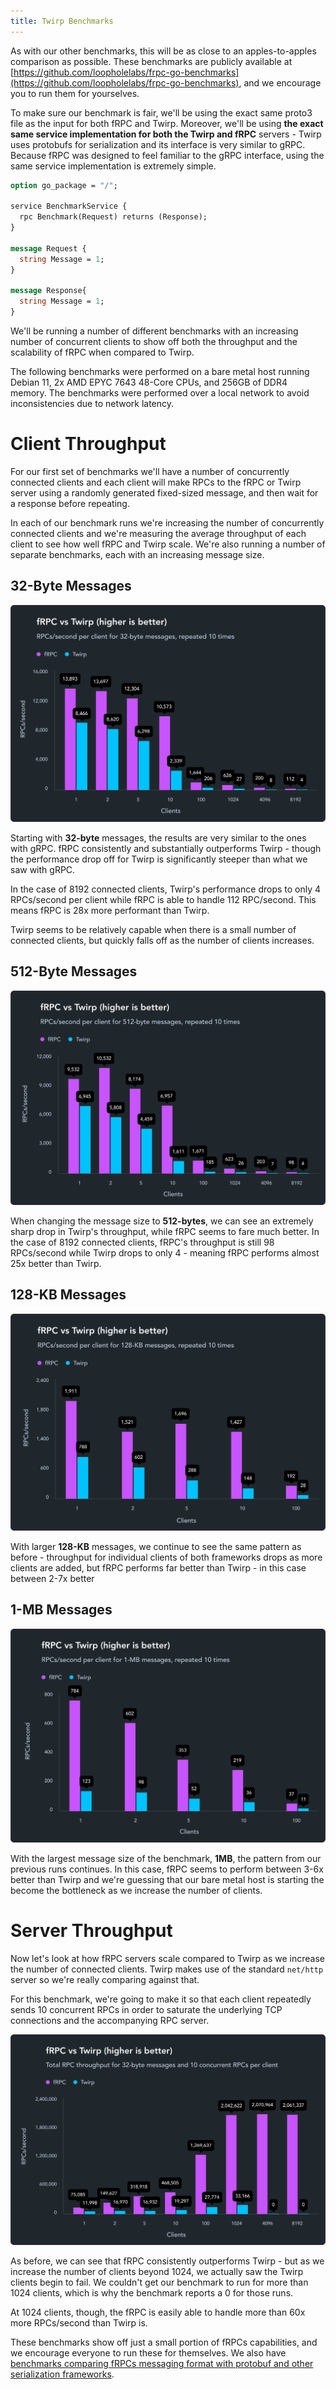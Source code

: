 ```yaml
---
title: Twirp Benchmarks
---
```


As with our other benchmarks, this will be as close to an apples-to-apples comparison as possible.
These benchmarks are publicly available at [https://github.com/loopholelabs/frpc-go-benchmarks](https://github.com/loopholelabs/frpc-go-benchmarks), and we encourage you to run them for yourselves.

To make sure our benchmark is fair, we'll be using the exact same proto3 file as the input for both fRPC and Twirp.
Moreover, we'll be using **the exact same service implementation for both the Twirp and fRPC** servers - Twirp uses protobufs for serialization and its interface is very similar to gRPC. Because fRPC was designed
to feel familiar to the gRPC interface, using the same service implementation is extremely simple.

```protobuf Benchmark Proto3 File
option go_package = "/";

service BenchmarkService {
  rpc Benchmark(Request) returns (Response);
}

message Request {
  string Message = 1;
}

message Response{
  string Message = 1;
}
```

We'll be running a number of different benchmarks with an increasing number of concurrent clients to show off both the throughput and the scalability of fRPC when compared to Twirp.

The following benchmarks were performed on a bare metal host running Debian 11, 2x AMD EPYC 7643 48-Core CPUs, and 256GB of DDR4 memory. The benchmarks were performed over a local network to avoid inconsistencies due to network latency.

# Client Throughput

For our first set of benchmarks we'll have a number of concurrently connected clients and each client will make RPCs to the fRPC or
Twirp server using a randomly generated fixed-sized message, and then wait for a response before repeating.

In each of our benchmark runs we're increasing the number of concurrently connected clients and we're measuring the average throughput of each client to see how well fRPC and Twirp scale. We're also
running a number of separate benchmarks, each with an increasing message size.

## 32-Byte Messages

![32-byte messages](/images/twirp/32byte.png)

Starting with **32-byte** messages, the results are very similar to the ones with gRPC. fRPC consistently and
substantially outperforms Twirp - though the performance drop off for Twirp is significantly steeper than what we saw with gRPC.

In the case of 8192 connected clients, Twirp's performance drops to only 4 RPCs/second per client while fRPC is able to handle 112 RPC/second.
This means fRPC is 28x more performant than Twirp.

Twirp seems to be relatively capable when there is a small number of connected clients, but quickly falls off as the number of clients increases.

## 512-Byte Messages

![512-byte messages](/images/twirp/512byte.png)

When changing the message size to **512-bytes**, we can see an extremely sharp drop in Twirp's throughput, while fRPC seems to fare
much better. In the case of 8192 connected clients, fRPC's throughput is still 98 RPCs/second while Twirp drops to only 4 - meaning
fRPC performs almost 25x better than Twirp.

## 128-KB Messages

![128-KB messages](/images/twirp/128kb.png)

With larger **128-KB** messages, we continue to see the same pattern as before - throughput for individual clients of both frameworks
drops as more clients are added, but fRPC performs far better than Twirp - in this case between 2-7x better

## 1-MB Messages

![1-MB messages](/images/twirp/1mb.png)

With the largest message size of the benchmark, **1MB**, the pattern from our previous runs continues. In this case, fRPC
seems to perform between 3-6x better than Twirp and we're guessing that our bare metal host is starting the become the bottleneck as
we increase the number of clients.

# Server Throughput

Now let's look at how fRPC servers scale compared to Twirp as we increase the number of connected clients. Twirp makes
use of the standard `net/http` server so we're really comparing against that.

For this benchmark, we're going to make it so that each client repeatedly sends 10 concurrent RPCs in order to
saturate the underlying TCP connections and the accompanying RPC server.

![server throughput](/images/twirp/throughput.png)

As before, we can see that fRPC consistently outperforms Twirp - but as we increase the number of clients beyond 1024,
we actually saw the Twirp clients begin to fail. We couldn't get our benchmark to run for more than 1024 clients, which is
why the benchmark reports a 0 for those runs.

At 1024 clients, though, the fRPC is easily able to handle more than 60x more RPCs/second than Twirp is.

These benchmarks show off just a small portion of fRPCs capabilities, and we encourage everyone to run
these for themselves. We also have [benchmarks comparing fRPCs messaging format with protobuf and other serialization frameworks](https://github.com/loopholelabs/polyglot-go-benchmarks).
